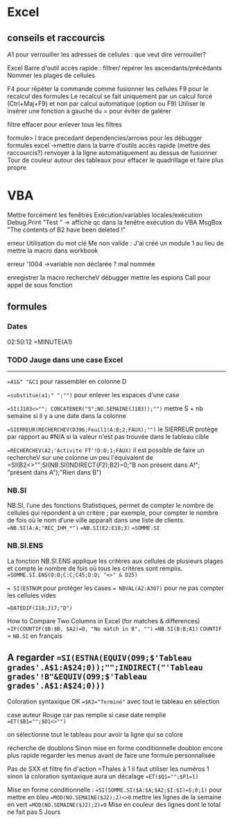 # Excel

## conseils et raccourcis
$A$1 pour verrouiller les adresses de cellules : que veut dire verrouiller?

Excel Barre d'outil accès rapide : filtrer/ repérer les ascendants/précédants
Nommer les plages de cellules

F4 pour répéter la commande comme fusionner les cellules
F9 pour le recalcul des formules
Le recalcul se fait uniquement par un calcul forcé (Ctrl+Maj+F9) et non par calcul automatique (option ou F9)
Utiliser le insérer une fonction à gauche du = pour éviter de galérer

filtre effacer pour enlever tous les filtres

formule>
 l trace precedant dependencies/arrows pour les débugger  formules excel
 ->mettre dans la barre d'outils accès rapide (mettre des 
raccourcis?)
renvoyer à la ligne automatiquement au dessus de fusionner
Tour de couleur autour des tableaux pour effacer le quadrillage et faire plus propre

# VBA

Mettre forcément les fenêtres Exécution/variables locales/exécution
Debug.Print "Test " -> affiche qc dans la fenêtre exécution du VBA
MsgBox "The contents of B2 have been deleted !"

erreur  Utilisation du mot clé Me non valide : 
J'ai créé un module 1 au lieu de mettre la macro dans workbook

erreur '1004 ->variable non déclarée ? mal nommée

enregistrer la macro rechercheV
débugger
mettre les espions
Call pour appel de sous fonction

## formules 

### Dates
02:50:12 =MINUTE(A1)

### TODO Jauge dans une case Excel 
------------------------
`=A1&" "&C1` pour rassembler en colonne D

`=substitue(a1;" ";"")` pour enlever les espaces d'une case 

`=SI(J103<>""; CONCATENER("S";NO.SEMAINE(J103));"")` mettre S + nb semaine si il y a une date dans la colonne

`=SIERREUR(RECHERCHEV(D396;Feuil1!A:B;2;FAUX);"")`
le SIERREUR protège par rapport au #N/A si la valeur n'est pas trouvée dans le tableau cible

`=RECHERCHEV(A2;'Activite FT'!D:D;1;FAUX)`
il est possible de faire un rechercheV sur une colonne 
un peu l'équivalent de =SI(B2<>"";SI(NB.SI(INDIRECT($F$2);B2)=0;"B non présent dans A!"; "présent dans A");"Rien dans B")

### NB.SI
NB.SI, l’une des fonctions Statistiques,  permet de compter le nombre de cellules qui répondent à un critère ; 
par exemple, pour compter le nombre de fois où le nom d’une ville 
apparaît dans une liste de clients.
`=NB.SI(A:A;"REC_IHM_*")`
`=NB.SI(E2:E18;3)`
`=SOMME.SI`

### NB.SI.ENS 
La fonction NB.SI.ENS applique les critères aux cellules de plusieurs 
plages et compte le nombre de fois où tous les critères sont remplis.
`=SOMME.SI.ENS(O:O;C:C;C45;D:D; "<>" & D25)`

`= SI(ESTNUM` pour protéger les cases
`= NBVAL(A2:A307)` pour ne pas compter les cellules vides

`=DATEDIF(I18;J17;"D")`

How to Compare Two Columns in Excel (for matches & differences)
`=IF(COUNTIF($B:$B, $A2)=0, "No match in B", "")`
`=NB.SI(B:B;A1)`
`COUNTIF` = `NB.SI` en français 

A regarder
`=SI(ESTNA(EQUIV(O99;$'Tableau grades'.A$1:A$24;0));"";INDIRECT("'Tableau
 grades'!B"&EQUIV(O99;$'Tableau grades'.A$1:A$24;0)))`
---------------------------------
Coloration syntaxique OK 
`=$K2="Terminé"` avec tout le tableau en sélection 

case auteur Rouge car pas remplie si case date remplie
`=ET($B1="";$D1<>"")`

on sélectionne tout le tableau pour avoir la ligne qui se colore

recherche de doublons
Sinon mise en forme conditionnelle doublon encore plus rapide
regarder les menus avant de faire une formule personnalisée 

Pas de SXX et filtre fin d'action =Thales à 1 il faut utiliser les numéros 1 sinon la coloration syntaxique aura un décalage
`=ET($Q1="";$P1=1)`

Mise en forme conditionnelle : 
`=SI(SOMME.SI($A:$A;$A2;$I:$I)=5;0;1)`
pour mettre en bleu 
`=MOD(NO.SEMAINE($J2);2)<>0`
mettre les lignes de la semaine en vert 
`=MOD(NO.SEMAINE($J2);2)=0`
Mise en couleur des lignes dont le total ne fait pas 5 Jours 
